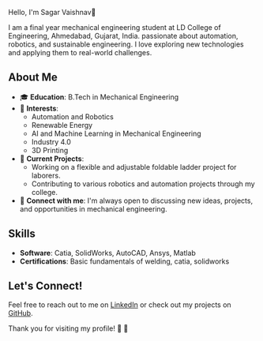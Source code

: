  Hello, I'm Sagar Vaishnav👋

I am a final year mechanical engineering student at LD College of Engineering, Ahmedabad, Gujarat, India. passionate about automation, robotics, and sustainable engineering. I love exploring new technologies and applying them to real-world challenges.

## About Me

- 🎓 **Education**: B.Tech in Mechanical Engineering
- 🌱 **Interests**: 
  - Automation and Robotics
  - Renewable Energy
  - AI and Machine Learning in Mechanical Engineering
  - Industry 4.0
  - 3D Printing
- 🔭 **Current Projects**: 
  - Working on a flexible and adjustable foldable ladder project for laborers.
  - Contributing to various robotics and automation projects through my college.
- 💬 **Connect with me**: I'm always open to discussing new ideas, projects, and opportunities in mechanical engineering.

## Skills

 
- **Software**: Catia, SolidWorks, AutoCAD, Ansys, Matlab
- **Certifications**: Basic fundamentals of welding, catia, solidworks

## Let's Connect!

Feel free to reach out to me on [LinkedIn](https://www.linkedin.com/in/sagar-vaishnav-7148b2240) or check out my projects on [GitHub](your-github-url).

Thank you for visiting my profile! 🚀 👋 


<!---
sagarvaishnav03/sagarvaishnav03 is a ✨ special ✨ repository because its `README.md` (this file) appears on your GitHub profile.
You can click the Preview link to take a look at your changes.
--->
